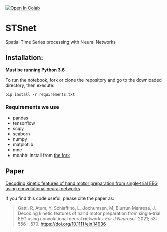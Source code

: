 [![Open In Colab](https://colab.research.google.com/assets/colab-badge.svg)](https://colab.research.google.com/github//ragatti/STSnet/blob/master/evaluate.ipynb)

# STSnet
Spatial Time Series processing with Neural Networks

## Installation:

**Must be running Python 3.6**

To run the notebook, fork or clone the repository and go to the downloaded 
directory, then execute:

```
pip install -r requirements.txt
```

### Requirements we use

- pandas
- tensorflow
- scipy
- seaborn
- numpy
- matplotlib
- mne
- moabb: install from [the fork][fork]

## Paper
[Decoding kinetic features of hand motor preparation from single‐trial EEG using convolutional neural networks][paper]

If you find this code useful, please cite the paper as: 
>Gatti, R, Atum, Y, Schiaffino, L, Jochumsen, M, Biurrun Manresa, J. Decoding kinetic features of hand motor preparation from single‐trial EEG using convolutional neural networks. *Eur J Neurosci*. 2021; 53: 556 – 570. https://doi.org/10.1111/ejn.14936

[fork]: https://github.com/ragatti/moabb
[paper]:https://doi.org/10.1111/ejn.14936


